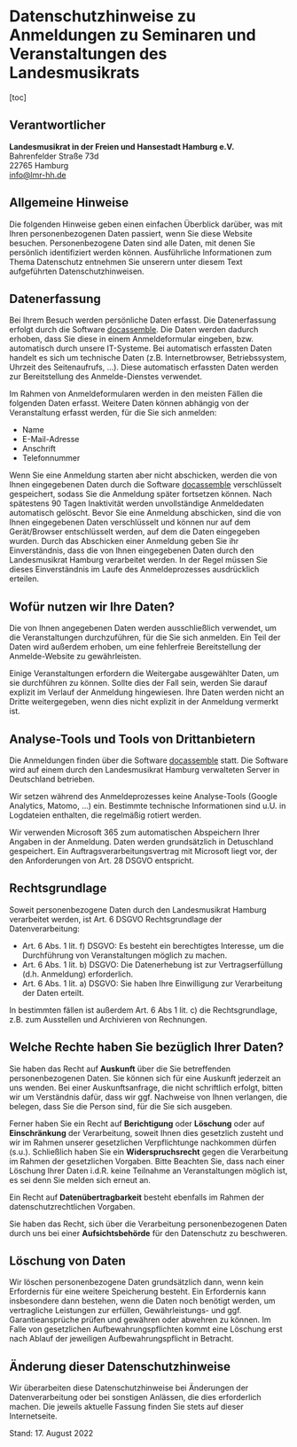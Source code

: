 # Datenschutzhinweise zu Anmeldungen zu Seminaren und Veranstaltungen des Landesmusikrats

[toc]

## Verantwortlicher

**Landesmusikrat in der Freien und Hansestadt Hamburg e.V.** <br />
Bahrenfelder Straße 73d <br />
22765 Hamburg <br />
info@lmr-hh.de

## Allgemeine Hinweise

Die folgenden Hinweise geben einen einfachen Überblick darüber, was mit Ihren personenbezogenen Daten passiert, wenn Sie diese Website besuchen. Personenbezogene Daten sind alle Daten, mit denen Sie persönlich identifiziert werden können. Ausführliche Informationen zum Thema Datenschutz entnehmen Sie unserern unter diesem Text aufgeführten Datenschutzhinweisen.

## Datenerfassung

Bei Ihrem Besuch werden persönliche Daten erfasst. Die Datenerfassung erfolgt durch die Software [docassemble](http://docassemble.org). Die Daten werden dadurch erhoben, dass Sie diese in einem Anmeldeformular eingeben, bzw. automatisch durch unsere IT-Systeme. Bei automatisch erfassten Daten handelt es sich um technische Daten (z.B. Internetbrowser, Betriebssystem, Uhrzeit des Seitenaufrufs, …). Diese automatisch erfassten Daten werden zur Bereitstellung des Anmelde-Dienstes verwendet.

Im Rahmen von Anmeldeformularen werden in den meisten Fällen die folgenden Daten erfasst. Weitere Daten können abhängig von der Veranstaltung erfasst werden, für die Sie sich anmelden:

- Name
- E-Mail-Adresse
- Anschrift
- Telefonnummer

Wenn Sie eine Anmeldung starten aber nicht abschicken, werden die von Ihnen eingegebenen Daten durch die Software [docassemble](http://docassemble.org) verschlüsselt gespeichert, sodass Sie die Anmeldung später fortsetzen können. Nach spätestens 90 Tagen Inaktivität werden unvollständige Anmeldedaten automatisch gelöscht. Bevor Sie eine Anmeldung abschicken, sind die von Ihnen eingegebenen Daten verschlüsselt und können nur auf dem Gerät/Browser entschlüsselt werden, auf dem die Daten eingegeben wurden. Durch das Abschicken einer Anmeldung geben Sie ihr Einverständnis, dass die von Ihnen eingegebenen Daten durch den Landesmusikrat Hamburg verarbeitet werden. In der Regel müssen Sie dieses Einverständnis im Laufe des Anmeldeprozesses ausdrücklich erteilen.

## Wofür nutzen wir Ihre Daten?

Die von Ihnen angegebenen Daten werden ausschließlich verwendet, um die Veranstaltungen durchzuführen, für die Sie sich anmelden. Ein Teil der Daten wird außerdem erhoben, um eine fehlerfreie Bereitstellung der Anmelde-Website zu gewährleisten.

Einige Veranstaltungen erfordern die Weitergabe ausgewählter Daten, um sie durchführen zu können. Sollte dies der Fall sein, werden Sie darauf explizit im Verlauf der Anmeldung hingewiesen. Ihre Daten werden nicht an Dritte weitergegeben, wenn dies nicht explizit in der Anmeldung vermerkt ist.

## Analyse-Tools und Tools von Drittanbietern

Die Anmeldungen finden über die Software [docassemble](http://docassemble.org) statt. Die Software wird auf einem durch den Landesmusikrat Hamburg verwalteten Server in Deutschland betrieben.

Wir setzen während des Anmeldeprozesses keine Analyse-Tools (Google Analytics, Matomo, …) ein. Bestimmte technische Informationen sind u.U. in Logdateien enthalten, die regelmäßig rotiert werden.

Wir verwenden Microsoft 365 zum automatischen Abspeichern Ihrer Angaben in der Anmeldung. Daten werden grundsätzlich in Detuschland gespeichert. Ein Auftragsverarbeitungsvertrag mit Microsoft liegt vor, der den Anforderungen von Art. 28 DSGVO entspricht.

## Rechtsgrundlage

Soweit personenbezogene Daten durch den Landesmusikrat Hamburg verarbeitet werden, ist Art. 6 DSGVO Rechtsgrundlage der Datenverarbeitung:

- Art. 6 Abs. 1 lit. f) DSGVO: Es besteht ein berechtigtes Interesse, um die Durchführung von Veranstaltungen möglich zu machen.
- Art. 6 Abs. 1 lit. b) DSGVO: Die Datenerhebung ist zur Vertragserfüllung (d.h. Anmeldung) erforderlich.
- Art. 6 Abs. 1 lit. a) DSGVO: Sie haben Ihre Einwilligung zur Verarbeitung der Daten erteilt.

In bestimmten fällen ist außerdem Art. 6 Abs 1 lit. c) die Rechtsgrundlage, z.B. zum Ausstellen und Archivieren von Rechnungen.

## Welche Rechte haben Sie bezüglich Ihrer Daten?

Sie haben das Recht auf **Auskunft** über die Sie betreffenden personenbezogenen Daten. Sie können sich für eine Auskunft jederzeit an uns wenden. Bei einer Auskunftsanfrage, die nicht schriftlich erfolgt, bitten wir um Verständnis dafür, dass wir ggf. Nachweise von Ihnen verlangen, die belegen, dass Sie die Person sind, für die Sie sich ausgeben. 

Ferner haben Sie ein Recht auf **Berichtigung** oder **Löschung** oder auf **Einschränkung** der Verarbeitung, soweit Ihnen dies gesetzlich zusteht und wir im Rahmen unserer gesetzlichen Verpflichtunge nachkommen dürfen (s.u.). Schließlich haben Sie ein **Widerspruchsrecht** gegen die Verarbeitung im Rahmen der gesetzlichen Vorgaben. Bitte Beachten Sie, dass nach einer Löschung Ihrer Daten i.d.R. keine Teilnahme an Veranstaltungen möglich ist, es sei denn Sie melden sich erneut an.

Ein Recht auf **Datenübertragbarkeit** besteht ebenfalls im Rahmen der datenschutzrechtlichen Vorgaben.

Sie haben das Recht, sich über die Verarbeitung personenbezogenen Daten durch uns bei einer **Aufsichtsbehörde** für den Datenschutz zu beschweren.

## Löschung von Daten

Wir löschen personenbezogene Daten grundsätzlich dann, wenn kein Erfordernis für eine weitere Speicherung besteht. Ein Erfordernis kann insbesondere dann bestehen, wenn die Daten noch benötigt werden, um vertragliche Leistungen zur erfüllen, Gewährleistungs- und ggf. Garantieansprüche prüfen und gewähren oder abwehren zu können. Im Falle von gesetzlichen Aufbewahrungspflichten kommt eine Löschung erst nach Ablauf der jeweiligen Aufbewahrungspflicht in Betracht.

## Änderung dieser Datenschutzhinweise

Wir überarbeiten diese Datenschutzhinweise bei Änderungen der Datenverarbeitung oder bei sonstigen Anlässen, die dies erforderlich machen. Die jeweils aktuelle Fassung finden Sie stets auf dieser Internetseite.

Stand: 17. August 2022